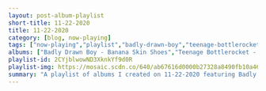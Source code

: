 ```yaml
---
layout: post-album-playlist
short-title: 11-22-2020
title: 11-22-2020
category: [blog, now-playing]
tags: ["now-playing","playlist","badly-drawn-boy","teenage-bottlerocket","for-squirrels","fidlar","big-thief"]
albums: ["Badly Drawn Boy - Banana Skin Shoes","Teenage Bottlerocket - They Came From The Shadows","For Squirrels - Example","FIDLAR - FIDLAR","Big Thief - U.F.O.F."]
playlist-id: 2CYjblwowND3XknkYf9d0R
playlist-img: https://mosaic.scdn.co/640/ab67616d0000b27328a8490fb10a46f0d211336dab67616d0000b2732d2b506ac1fff4498097fd42ab67616d0000b273a5fb379f9c2f390ed5c12b2aab67616d0000b273bb13941b376d3408bd90dc50
summary: "A playlist of albums I created on 11-22-2020 featuring Badly Drawn Boy, Teenage Bottlerocket, For Squirrels, FIDLAR, and Big Thief"
---
```

